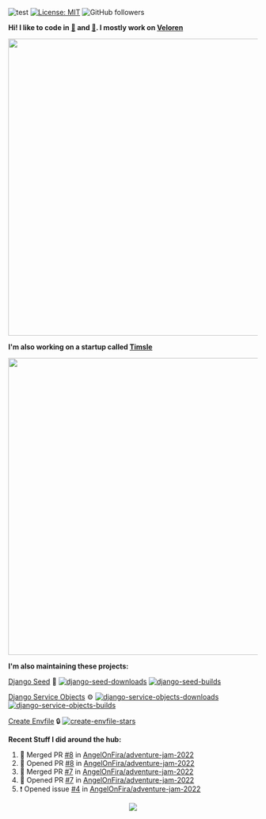 ![test](https://hits.seeyoufarm.com/api/count/incr/badge.svg?url=https://github.com/AngelOnFira)
[![License: MIT](https://img.shields.io/badge/License-MIT-yellow.svg)](https://opensource.org/licenses/MIT)
![GitHub followers](https://img.shields.io/github/followers/angelonfira?style=social)

**Hi! I like to code in [:crab:](https://www.rust-lang.org/) and [:snake:](https://www.python.org/). I mostly work on [Veloren](https://veloren.net)**

<p align="center">
  <img width="600" src="https://media.discordapp.net/attachments/444005079410802699/730566298073038949/rsz_5f0656b6aa176.png">
</p>

**I'm also working on a startup called [Timsle](https://timsle.com)**

<p align="center">
  <img width="600" src="https://media.discordapp.net/attachments/444005079410802699/730566842674053130/rsz_5f0657242abb4.png">
</p>

**I'm also maintaining these projects:**

[Django Seed](https://github.com/Brobin/django-seed)
:seedling:
[![django-seed-downloads](https://pepy.tech/badge/django-seed)](https://pepy.tech/project/django-seed)
[![django-seed-builds](https://github.com/Brobin/django-seed/workflows/Test/badge.svg)](https://github.com/Brobin/django-seed)

[Django Service Objects](https://github.com/mixxorz/django-service-objects)
:gear:
[![django-service-objects-downloads](https://pepy.tech/badge/django-service-objects)](https://pepy.tech/project/django-service-objects)
[![django-service-objects-builds](https://github.com/mixxorz/django-service-objects/actions/workflows/test.yml/badge.svg)](https://github.com/mixxorz/django-service-objects/actions/workflows/test.yml)

[Create Envfile](https://github.com/SpicyPizza/create-envfile)
:lock:
[![create-envfile-stars](https://img.shields.io/github/stars/SpicyPizza/create-envfile?style=social)](https://github.com/SpicyPizza/create-envfile)

**Recent Stuff I did around the hub:**

<!--START_SECTION:activity-->
1. 🎉 Merged PR [#8](https://github.com/AngelOnFira/adventure-jam-2022/pull/8) in [AngelOnFira/adventure-jam-2022](https://github.com/AngelOnFira/adventure-jam-2022)
2. 💪 Opened PR [#8](https://github.com/AngelOnFira/adventure-jam-2022/pull/8) in [AngelOnFira/adventure-jam-2022](https://github.com/AngelOnFira/adventure-jam-2022)
3. 🎉 Merged PR [#7](https://github.com/AngelOnFira/adventure-jam-2022/pull/7) in [AngelOnFira/adventure-jam-2022](https://github.com/AngelOnFira/adventure-jam-2022)
4. 💪 Opened PR [#7](https://github.com/AngelOnFira/adventure-jam-2022/pull/7) in [AngelOnFira/adventure-jam-2022](https://github.com/AngelOnFira/adventure-jam-2022)
5. ❗️ Opened issue [#4](https://github.com/AngelOnFira/adventure-jam-2022/issues/4) in [AngelOnFira/adventure-jam-2022](https://github.com/AngelOnFira/adventure-jam-2022)
<!--END_SECTION:activity-->

<p align="center">
  <img src="https://github-profile-trophy.vercel.app/?username=angelonfira&column=4&theme=nord&margin-w=15&margin-h=15">
</p>
